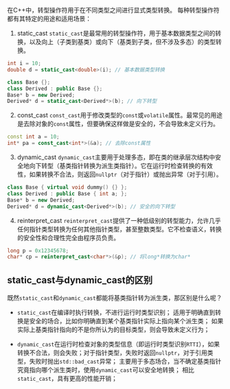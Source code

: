 在C++中，转型操作符用于在不同类型之间进行显式类型转换。
每种转型操作符都有其特定的用途和适用场景：

1. static_cast
	`static_cast`是最常用的转型操作符，用于基本数据类型之间的转换，以及向上（子类到基类）或向下（基类到子类，但不涉及多态）的类型转换。

```cpp
int i = 10;
double d = static_cast<double>(i); // 基本数据类型转换

class Base {};
class Derived : public Base {};
Base* b = new Derived;
Derived* d = static_cast<Derived*>(b); // 向下转型
```

2. const_cast
	`const_cast`用于修改类型的`const`或`volatile`属性。最常见的用途是去除对象的`const`属性，但要确保这样做是安全的，不会导致未定义行为。

```cpp
const int a = 10;
int* pa = const_cast<int*>(&a); // 去除const属性
```

3. dynamic_cast
	`dynamic_cast`主要用于处理多态，即在类的继承层次结构中安全地向下转型（基类指针转换为派生类指针）。它在运行时检查转换的有效性，如果转换不合法，则返回`nullptr`（对于指针）或抛出异常（对于引用）。

```cpp
class Base { virtual void dummy() {} };
class Derived : public Base { int a; };
Base* b = new Derived;
Derived* d = dynamic_cast<Derived*>(b); // 安全的向下转型
```

4. reinterpret_cast
	`reinterpret_cast`提供了一种低级别的转型能力，允许几乎任何指针类型转换为任何其他指针类型，甚至整数类型。它不检查语义，转换的安全性和合理性完全由程序员负责。

```cpp
long p = 0x12345678;
char* cp = reinterpret_cast<char*>(&p); // 将long*转换为char*
```

## static_cast与dynamic_cast的区别

既然`static_cast`和`dynamic_cast`都能将基类指针转为派生类，那区别是什么呢？

- `static_cast`在编译时执行转换，不进行运行时类型识别；
	适用于明确直到转换是安全的场合，比如你明确直到某个基类指针实际上指向某个派生类；
	如果实际上基类指针指向的不是你所认为的目标类型，则会导致未定义行为；

- `dynamic_cast`在运行时检查对象的类型信息（即运行时类型识别`RTTI`），如果转换不合法，则会失败；对于指针类型，失败时返回`nullptr`，对于引用类型，失败时抛出`std::bad_cast`异常；
	主要用于多态场合，当不确定基类指针究竟指向哪个派生类时，使用`dynamic_cast`可以安全地转换；
	相比`static_cast`，具有更高的性能开销；